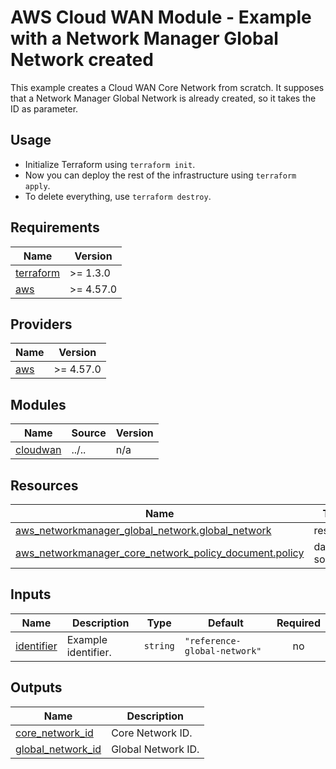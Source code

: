 <!-- BEGIN_TF_DOCS -->
# AWS Cloud WAN Module - Example with a Network Manager Global Network created

This example creates a Cloud WAN Core Network from scratch. It supposes that a Network Manager Global Network is already created, so it takes the ID as parameter.

## Usage

- Initialize Terraform using `terraform init`.
- Now you can deploy the rest of the infrastructure using `terraform apply`.
- To delete everything, use `terraform destroy`.

## Requirements

| Name | Version |
|------|---------|
| <a name="requirement_terraform"></a> [terraform](#requirement\_terraform) | >= 1.3.0 |
| <a name="requirement_aws"></a> [aws](#requirement\_aws) | >= 4.57.0 |

## Providers

| Name | Version |
|------|---------|
| <a name="provider_aws"></a> [aws](#provider\_aws) | >= 4.57.0 |

## Modules

| Name | Source | Version |
|------|--------|---------|
| <a name="module_cloudwan"></a> [cloudwan](#module\_cloudwan) | ../.. | n/a |

## Resources

| Name | Type |
|------|------|
| [aws_networkmanager_global_network.global_network](https://registry.terraform.io/providers/hashicorp/aws/latest/docs/resources/networkmanager_global_network) | resource |
| [aws_networkmanager_core_network_policy_document.policy](https://registry.terraform.io/providers/hashicorp/aws/latest/docs/data-sources/networkmanager_core_network_policy_document) | data source |

## Inputs

| Name | Description | Type | Default | Required |
|------|-------------|------|---------|:--------:|
| <a name="input_identifier"></a> [identifier](#input\_identifier) | Example identifier. | `string` | `"reference-global-network"` | no |

## Outputs

| Name | Description |
|------|-------------|
| <a name="output_core_network_id"></a> [core\_network\_id](#output\_core\_network\_id) | Core Network ID. |
| <a name="output_global_network_id"></a> [global\_network\_id](#output\_global\_network\_id) | Global Network ID. |
<!-- END_TF_DOCS -->